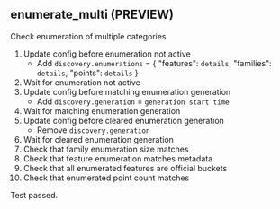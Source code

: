 
## enumerate_multi (PREVIEW)

Check enumeration of multiple categories

1. Update config before enumeration not active
    * Add `discovery.enumerations` = { "features": `details`, "families": `details`, "points": `details` }
1. Wait for enumeration not active
1. Update config before matching enumeration generation
    * Add `discovery.generation` = `generation start time`
1. Wait for matching enumeration generation
1. Update config before cleared enumeration generation
    * Remove `discovery.generation`
1. Wait for cleared enumeration generation
1. Check that family enumeration size matches
1. Check that feature enumeration matches metadata
1. Check that all enumerated features are official buckets
1. Check that enumerated point count matches

Test passed.
